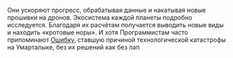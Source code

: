 Они ускоряют прогресс, обрабатывая данные и накатывая новые прошивки на дронов. Экосистема каждой планеты подробно исследуется. Благодаря их расчётам получается выводить новые виды и находить «кротовые норы». И хотя Программистам часто припоминают [Ошибку](https://berloga.fandom.com/ru/wiki/%D0%9E%D1%88%D0%B8%D0%B1%D0%BA%D0%B0 "Ошибка"), ставшую причиной технологической катастрофы на Умарталыке, без их решений как без лап